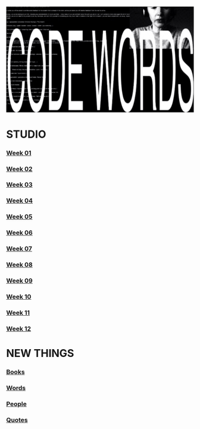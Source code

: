 ![](CODEWORDS.jpg)

# STUDIO
### [Week 01](https://hamishpayne.github.io/CODE-WORDS/Classroom/Week-01/)
### [Week 02](https://hamishpayne.github.io/CODE-WORDS/Classroom/Week-02/)
### [Week 03](https://hamishpayne.github.io/CODE-WORDS/Classroom/Week-03/)
### [Week 04](https://hamishpayne.github.io/CODE-WORDS/Classroom/Week-04/)
### [Week 05](https://hamishpayne.github.io/CODE-WORDS/Classroom/Week-05/)
### [Week 06](https://hamishpayne.github.io/CODE-WORDS/Classroom/Week-06/)
### [Week 07](https://hamishpayne.github.io/CODE-WORDS/Classroom/Week-07/)
### [Week 08](https://hamishpayne.github.io/CODE-WORDS/Classroom/Week-08/)
### [Week 09](https://hamishpayne.github.io/CODE-WORDS/Classroom/Week-09/)
### [Week 10](https://hamishpayne.github.io/CODE-WORDS/Classroom/Week-10/)
### [Week 11](https://hamishpayne.github.io/CODE-WORDS/Classroom/Week-11/)
### [Week 12](https://hamishpayne.github.io/CODE-WORDS/Classroom/Week-12/)

# NEW THINGS
### [Books](https://hamishpayne.github.io/CODE-WORDS/References/Books/)
### [Words](https://hamishpayne.github.io/CODE-WORDS/References/Words/)
### [People](https://hamishpayne.github.io/CODE-WORDS/References/People/)
### [Quotes](https://hamishpayne.github.io/CODE-WORDS/References/Quotes/)
